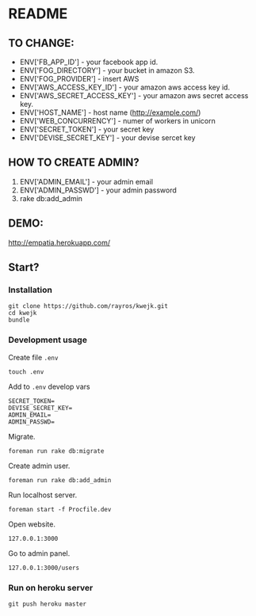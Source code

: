 # README


## TO CHANGE:
  
  * ENV['FB_APP_ID'] - your facebook app id.
  * ENV['FOG_DIRECTORY'] - your bucket in amazon S3.
  * ENV['FOG_PROVIDER'] - insert AWS
  * ENV['AWS_ACCESS_KEY_ID'] - your amazon aws access key id.
  * ENV['AWS_SECRET_ACCESS_KEY'] - your amazon aws secret access key.
  * ENV['HOST_NAME'] - host name (http://example.com/)
  * ENV['WEB_CONCURRENCY'] - numer of workers in unicorn
  * ENV['SECRET_TOKEN'] - your secret key
  * ENV['DEVISE_SECRET_KEY'] - your devise sercet key


## HOW TO CREATE ADMIN?
  
  1. ENV['ADMIN_EMAIL'] - your admin email
  2. ENV['ADMIN_PASSWD'] - your admin password
  3. rake db:add_admin

## DEMO:

http://empatia.herokuapp.com/

## Start?

### Installation

```
git clone https://github.com/rayros/kwejk.git
cd kwejk
bundle
```

### Development usage

Create file `.env`

``` touch .env ```

Add to `.env` develop vars

```
SECRET_TOKEN=
DEVISE_SECRET_KEY=
ADMIN_EMAIL=
ADMIN_PASSWD=
```

Migrate.

```
foreman run rake db:migrate
```

Create admin user.

```
foreman run rake db:add_admin
```


Run localhost server.

```
foreman start -f Procfile.dev
```

Open website.

```
127.0.0.1:3000
```

Go to admin panel.

```
127.0.0.1:3000/users
```

### Run on heroku server

```
git push heroku master
```
